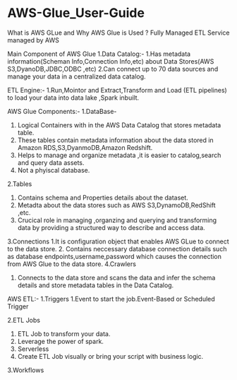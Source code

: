 # AWS-Glue_User-Guide

What is AWS GLue and Why AWS Glue is Used ?
Fully Managed ETL Service managed by AWS

Main Component of AWS Glue
1.Data Catalog:-
1.Has metadata information(Scheman Info,Connection Info,etc) about Data Stores(AWS S3,DyanoDB,JDBC,ODBC ,etc)
2.Can connect up to 70 data sources and manage your data in a centralized data catalog.

ETL Engine:-
1.Run,Mointor and Extract,Transform and Load  (ETL pipelines) to load your data into data lake ,Spark inbuilt.

AWS Glue Components:-
1.DataBase-
1. Logical Containers with in the AWS Data Catalog that stores metadata table.
2. These tables contain metadata information about the data stored in Amazon RDS,S3,DyanmoDB,Amazon Redshift.
3. Helps to manage and organize metadata ,it is easier to catalog,search and query data assets.
4. Not a phyiscal database.
   
2.Tables
1. Contains schema and Properties details about the dataset.
2. Metadta about the data stores such as AWS S3,DynamoDB,RedShift ,etc.
3. Crucical role in managing ,organzing and querying and transforming data by providing a structured way to describe and access data.
   
3.Connections
1.It is configuration object that enables AWS GLue to connect to the data store.
2. Contains neccessary database connection details such as database endpoints,username,password which causes the connection from AWS Glue to the data store.
4.Crawlers
1. Connects to the data store and scans the data and infer the schema details and store metadata tables in the Data Catalog.

AWS ETL:-
1.Triggers
1.Event to start the job.Event-Based or Scheduled Trigger

2.ETL Jobs
1. ETL Job to transform your data.
2. Leverage the power of spark.
3. Serverless
4. Create ETL Job visually or bring your script with business logic.
   
3.Workflows




